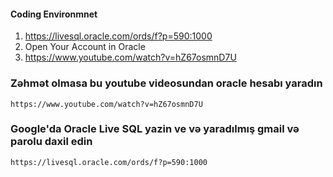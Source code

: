 #### Coding Environmnet

1. https://livesql.oracle.com/ords/f?p=590:1000
2. Open Your Account in Oracle
3. https://www.youtube.com/watch?v=hZ67osmnD7U



### Zəhmət olmasa bu youtube videosundan oracle hesabı yaradın
    https://www.youtube.com/watch?v=hZ67osmnD7U

### Google'da Oracle Live SQL yazin ve və yaradılmış gmail və parolu daxil edin
    
    https://livesql.oracle.com/ords/f?p=590:1000

###

